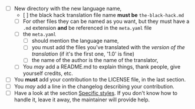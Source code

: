 <!-- Use this checklist if your PR is a new translation -->

- [ ] New directory with the new language name,
    - [ ] the black hack translation file name **must be** `the-black-hack.md`
    - [ ] For other files they can be named as you want, but they must have a `.md` extension **and** be referenced in the `meta.yaml` file
    - [ ] the `meta.yaml`
      - [ ] should mention the language name,
      - [ ] you must add the files you've translated with the *version of the translation* (if it's the first one, '1.0' is fine)
      - [ ] the name of the author is the name of the translator,
    - [ ] You *may* add a README.md to explain things, thank people, give yourself credits, etc.
- [ ] You **must** add your contribution to the LICENSE file, in the last section.
- [ ] You *may* add a line in the changelog describing your contribution.
- [ ] Have a look at the section [Specific styles](https://github.com/brunobord/the-black-hack/blob/master/.github/CONTRIBUTING.md#specific-styles). If you don't know how to handle it, leave it away, the maintainer will provide help.
